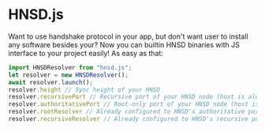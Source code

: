 # HNSD.js

Want to use handshake protocol in your app, but don't want user to install any software besides your? Now you can builtin HNSD binaries with JS interface to your project easily!
As easy as that:
```js
import HNSDResolver from "hnsd.js";
let resolver = new HNSDResolver();
await resolver.launch();
resolver.height // Sync height of your HNSD
resolver.recursivePort // Recursive port of your HNSD node (host is always 127.0.0.1)
resolver.authoritativePort // Root-only port of your HNSD node (host is always 127.0.0.1)
resolver.rootResolver // Already configured to HNSD's authoritative port BNS's Resolver instance
resolver.recursiveResolver // Already configured to HNSD's recursive port BNS's Resolver instance
```